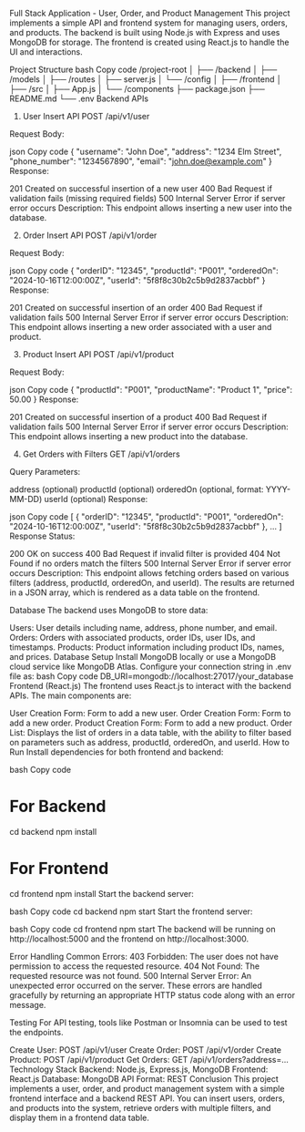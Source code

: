 Full Stack Application - User, Order, and Product Management
This project implements a simple API and frontend system for managing users, orders, and products. The backend is built using Node.js with Express and uses MongoDB for storage. The frontend is created using React.js to handle the UI and interactions.

Project Structure
bash
Copy code
/project-root
│
├── /backend
│   ├── /models
│   ├── /routes
│   ├── server.js
│   └── /config
│
├── /frontend
│   ├── /src
│   ├── App.js
│   └── /components
├── package.json
├── README.md
└── .env
Backend APIs
1. User Insert API
POST /api/v1/user

Request Body:

json
Copy code
{
  "username": "John Doe",
  "address": "1234 Elm Street",
  "phone_number": "1234567890",
  "email": "john.doe@example.com"
}
Response:

201 Created on successful insertion of a new user
400 Bad Request if validation fails (missing required fields)
500 Internal Server Error if server error occurs
Description: This endpoint allows inserting a new user into the database.

2. Order Insert API
POST /api/v1/order

Request Body:

json
Copy code
{
  "orderID": "12345",
  "productId": "P001",
  "orderedOn": "2024-10-16T12:00:00Z",
  "userId": "5f8f8c30b2c5b9d2837acbbf"
}
Response:

201 Created on successful insertion of an order
400 Bad Request if validation fails
500 Internal Server Error if server error occurs
Description: This endpoint allows inserting a new order associated with a user and product.

3. Product Insert API
POST /api/v1/product

Request Body:

json
Copy code
{
  "productId": "P001",
  "productName": "Product 1",
  "price": 50.00
}
Response:

201 Created on successful insertion of a product
400 Bad Request if validation fails
500 Internal Server Error if server error occurs
Description: This endpoint allows inserting a new product into the database.

4. Get Orders with Filters
GET /api/v1/orders

Query Parameters:

address (optional)
productId (optional)
orderedOn (optional, format: YYYY-MM-DD)
userId (optional)
Response:

json
Copy code
[
  {
    "orderID": "12345",
    "productId": "P001",
    "orderedOn": "2024-10-16T12:00:00Z",
    "userId": "5f8f8c30b2c5b9d2837acbbf"
  },
  ...
]
Response Status:

200 OK on success
400 Bad Request if invalid filter is provided
404 Not Found if no orders match the filters
500 Internal Server Error if server error occurs
Description: This endpoint allows fetching orders based on various filters (address, productId, orderedOn, and userId). The results are returned in a JSON array, which is rendered as a data table on the frontend.

Database
The backend uses MongoDB to store data:

Users: User details including name, address, phone number, and email.
Orders: Orders with associated products, order IDs, user IDs, and timestamps.
Products: Product information including product IDs, names, and prices.
Database Setup
Install MongoDB locally or use a MongoDB cloud service like MongoDB Atlas.
Configure your connection string in .env file as:
bash
Copy code
DB_URI=mongodb://localhost:27017/your_database
Frontend (React.js)
The frontend uses React.js to interact with the backend APIs. The main components are:

User Creation Form: Form to add a new user.
Order Creation Form: Form to add a new order.
Product Creation Form: Form to add a new product.
Order List: Displays the list of orders in a data table, with the ability to filter based on parameters such as address, productId, orderedOn, and userId.
How to Run
Install dependencies for both frontend and backend:

bash
Copy code
# For Backend
cd backend
npm install

# For Frontend
cd frontend
npm install
Start the backend server:

bash
Copy code
cd backend
npm start
Start the frontend server:

bash
Copy code
cd frontend
npm start
The backend will be running on http://localhost:5000 and the frontend on http://localhost:3000.

Error Handling
Common Errors:
403 Forbidden: The user does not have permission to access the requested resource.
404 Not Found: The requested resource was not found.
500 Internal Server Error: An unexpected error occurred on the server.
These errors are handled gracefully by returning an appropriate HTTP status code along with an error message.

Testing
For API testing, tools like Postman or Insomnia can be used to test the endpoints.

Create User: POST /api/v1/user
Create Order: POST /api/v1/order
Create Product: POST /api/v1/product
Get Orders: GET /api/v1/orders?address=...
Technology Stack
Backend: Node.js, Express.js, MongoDB
Frontend: React.js
Database: MongoDB
API Format: REST
Conclusion
This project implements a user, order, and product management system with a simple frontend interface and a backend REST API. You can insert users, orders, and products into the system, retrieve orders with multiple filters, and display them in a frontend data table.